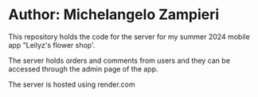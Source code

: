 # Author: Michelangelo Zampieri

This repository holds the code for the server for my summer 2024 mobile app "Leilyz's flower shop'. 

The server holds orders and comments from users and they can be accessed through the admin page of the app. 

The server is hosted using render.com 